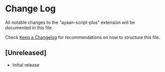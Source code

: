 # Change Log

All notable changes to the "ayaan-script-plus" extension will be documented in this file.

Check [Keep a Changelog](http://keepachangelog.com/) for recommendations on how to structure this file.

## [Unreleased]

- Initial release